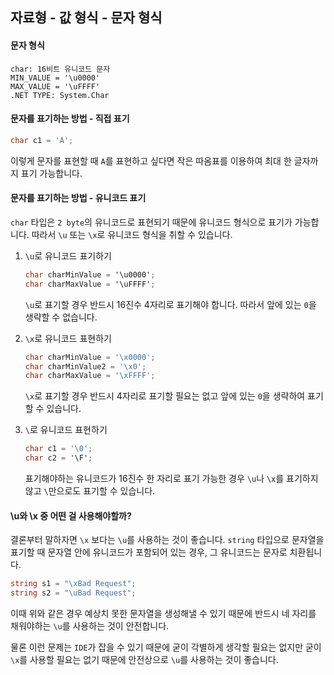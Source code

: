 ## 자료형 - 값 형식 - 문자 형식

#### 문자 형식

```
char: 16비트 유니코드 문자
MIN_VALUE = '\u0000'
MAX_VALUE = '\uFFFF'
.NET TYPE: System.Char
```

#### 문자를 표기하는 방법 - 직접 표기

```c#
char c1 = 'A';
```

이렇게 문자를 표현할 때 `A`를 표현하고 싶다면 작은 따옴표를 이용하여 최대 한 글자까지 표기 가능합니다.

#### 문자를 표기하는 방법 - 유니코드 표기

`char` 타입은 `2 byte`의 유니코드로 표현되기 때문에 유니코드 형식으로 표기가 가능합니다.
따라서 `\u` 또는 `\x`로 유니코드 형식을 취할 수 있습니다.

1. `\u`로 유니코드 표기하기

   ```c#
   char charMinValue = '\u0000';
   char charMaxValue = '\uFFFF';
   ```

   `\u`로 표기할 경우 반드시 16진수 4자리로 표기해야 합니다.
   따라서 앞에 있는 `0`을 생략할 수 없습니다.

2. `\x`로 유니코드 표현하기

   ```c#
   char charMinValue = '\x0000';
   char charMinValue2 = '\x0';
   char charMaxValue = '\xFFFF';
   ```

   `\x`로 표기할 경우 반드시 4자리로 표기할 필요는 없고 앞에 있는 `0`을 생략하여 표기할 수 있습니다.

3. `\`로 유니코드 표현하기

   ```c#
   char c1 = '\0';
   char c2 = '\F';
   ```

   표기해야하는 유니코드가 16진수 한 자리로 표기 가능한 경우
   `\u`나 `\x`를 표기하지 않고 `\`만으로도 표기할 수 있습니다.

#### \u와 \x 중 어떤 걸 사용해야할까?

결론부터 말하자면 `\x` 보다는 `\u`를 사용하는 것이 좋습니다.
`string` 타입으로 문자열을 표기할 때 문자열 안에 유니코드가 포함되어 있는 경우,
그 유니코드는 문자로 치환됩니다.

```c#
string s1 = "\xBad Request";
string s2 = "\uBad Request";
```

이때 위와 같은 경우 예상치 못한 문자열을 생성해낼 수 있기 때문에
반드시 네 자리를 채워야하는 `\u`를 사용하는 것이 안전합니다.

물론 이런 문제는 `IDE`가 잡을 수 있기 때문에 굳이 각별하게 생각할 필요는 없지만
굳이 `\x`를 사용할 필요는 없기 때문에 안전상으로 `\u`를 사용하는 것이 좋습니다.